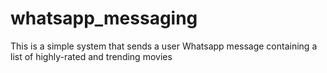 # whatsapp_messaging
This is a simple system that sends a user Whatsapp message containing a list of highly-rated and trending movies
